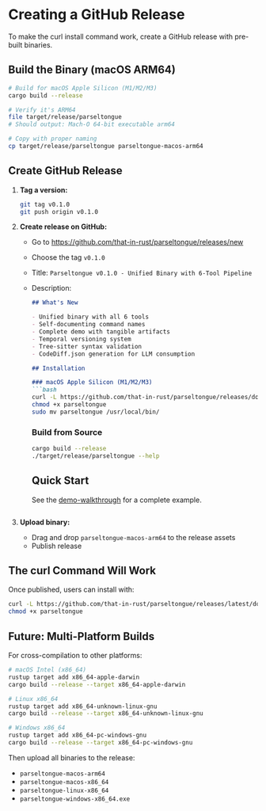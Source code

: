# Creating a GitHub Release

To make the curl install command work, create a GitHub release with pre-built binaries.

## Build the Binary (macOS ARM64)

```bash
# Build for macOS Apple Silicon (M1/M2/M3)
cargo build --release

# Verify it's ARM64
file target/release/parseltongue
# Should output: Mach-O 64-bit executable arm64

# Copy with proper naming
cp target/release/parseltongue parseltongue-macos-arm64
```

## Create GitHub Release

1. **Tag a version:**
   ```bash
   git tag v0.1.0
   git push origin v0.1.0
   ```

2. **Create release on GitHub:**
   - Go to https://github.com/that-in-rust/parseltongue/releases/new
   - Choose the tag `v0.1.0`
   - Title: `Parseltongue v0.1.0 - Unified Binary with 6-Tool Pipeline`
   - Description:
     ```markdown
     ## What's New

     - Unified binary with all 6 tools
     - Self-documenting command names
     - Complete demo with tangible artifacts
     - Temporal versioning system
     - Tree-sitter syntax validation
     - CodeDiff.json generation for LLM consumption

     ## Installation

     ### macOS Apple Silicon (M1/M2/M3)
     ```bash
     curl -L https://github.com/that-in-rust/parseltongue/releases/download/v0.1.0/parseltongue-macos-arm64 -o parseltongue
     chmod +x parseltongue
     sudo mv parseltongue /usr/local/bin/
     ```

     ### Build from Source
     ```bash
     cargo build --release
     ./target/release/parseltongue --help
     ```

     ## Quick Start

     See the [demo-walkthrough](https://github.com/that-in-rust/parseltongue/tree/main/demo-walkthrough) for a complete example.
     ```

3. **Upload binary:**
   - Drag and drop `parseltongue-macos-arm64` to the release assets
   - Publish release

## The curl Command Will Work

Once published, users can install with:
```bash
curl -L https://github.com/that-in-rust/parseltongue/releases/latest/download/parseltongue-macos-arm64 -o parseltongue
chmod +x parseltongue
```

## Future: Multi-Platform Builds

For cross-compilation to other platforms:

```bash
# macOS Intel (x86_64)
rustup target add x86_64-apple-darwin
cargo build --release --target x86_64-apple-darwin

# Linux x86_64
rustup target add x86_64-unknown-linux-gnu
cargo build --release --target x86_64-unknown-linux-gnu

# Windows x86_64
rustup target add x86_64-pc-windows-gnu
cargo build --release --target x86_64-pc-windows-gnu
```

Then upload all binaries to the release:
- `parseltongue-macos-arm64`
- `parseltongue-macos-x86_64`
- `parseltongue-linux-x86_64`
- `parseltongue-windows-x86_64.exe`
